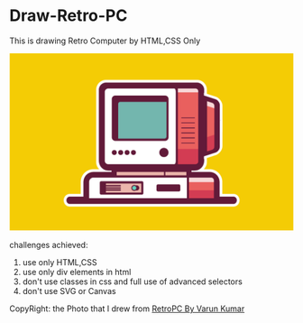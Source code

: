 # Draw-Retro-PC

This is drawing Retro Computer by HTML,CSS Only

![Output](/assets/images/img.png)

challenges achieved:

1. use only HTML,CSS
2. use only div elements in html
3. don't use classes in css and full use of advanced selectors
4. don't use SVG or Canvas

CopyRight:
the Photo that I drew
from [RetroPC By Varun Kumar](https://dribbble.com/shots/11539029-RetroPC-FREE-Download)
